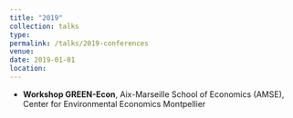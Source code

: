 ```yaml
---
title: "2019"
collection: talks
type: 
permalink: /talks/2019-conferences
venue: 
date: 2019-01-01
location:
---
```


* **Workshop GREEN-Econ**, Aix-Marseille School of Economics (AMSE), Center for Environmental Economics Montpellier
